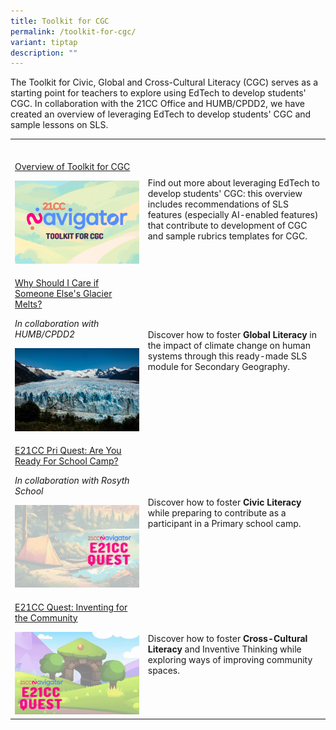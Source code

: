 ```yaml
---
title: Toolkit for CGC
permalink: /toolkit-for-cgc/
variant: tiptap
description: ""
---
```

<p>The Toolkit for Civic, Global and Cross-Cultural Literacy (CGC) serves
as a starting point for teachers to explore using EdTech to develop students'
CGC. In collaboration with the 21CC Office and HUMB/CPDD2, we have created
an overview of leveraging EdTech to develop students' CGC and sample lessons
on SLS.</p>
<p></p>
<table style="minWidth: 50px">
<colgroup>
<col>
<col>
</colgroup>
<tbody>
<tr>
<td rowspan="1" colspan="1">
<p></p>
</td>
<td rowspan="1" colspan="1">
<p></p>
</td>
</tr>
<tr>
<td rowspan="1" colspan="1">
<p><a href="https://vle.learning.moe.edu.sg/my-library/lesson/view/592a24ab-2986-4250-9a9b-1e1566524216/cover" rel="noopener nofollow" target="_blank">Overview of Toolkit for CGC</a>
</p>
<p></p>
<p></p>
<div class="isomer-image-wrapper">
<img style="width: 100%" height="auto" width="100%" alt="" src="/images/Toolkit_for_CGC_cover.png">
</div>
</td>
<td rowspan="1" colspan="1">
<p>Find out more about leveraging EdTech to develop students' CGC: this overview
includes recommendations of SLS features (especially AI-enabled features)
that contribute to development of CGC and sample rubrics templates for
CGC.</p>
<p></p>
</td>
</tr>
<tr>
<td rowspan="1" colspan="1">
<p><a href="https://vle.learning.moe.edu.sg/my-library/lesson/view/20bf735d-f925-43c7-bfad-de939aa9bc4d/cover" rel="noopener nofollow" target="_blank">Why Should I Care if Someone Else's Glacier Melts?</a>
</p>
<p></p>
<p><em>In collaboration with HUMB/CPDD2</em>
</p>
<p></p>
<div class="isomer-image-wrapper">
<img style="width: 100%" height="auto" width="100%" alt="" src="/images/Perito_Moreno_Glacier.jpg">
</div>
</td>
<td rowspan="1" colspan="1">
<p>Discover how to foster <strong>Global Literacy</strong> in the impact of
climate change on human systems through this ready-made SLS module for
Secondary Geography.</p>
</td>
</tr>
<tr>
<td rowspan="1" colspan="1">
<p><a href="for.edu.sg/21ccn-pri-civicliteracy" rel="noopener nofollow" target="_blank">E21CC Pri Quest: Are You Ready For School Camp?</a>
</p>
<p></p>
<p><em>In collaboration with Rosyth School</em>
<br>
</p>
<div class="isomer-image-wrapper">
<img style="width: 100%" height="auto" width="100%" alt="" src="/images/21CC_Navigator_Onboarding_Graphics__NEW_LOGO___57_.gif">
</div>
</td>
<td rowspan="1" colspan="1">
<p>Discover how to foster <strong>Civic Literacy</strong> while preparing to
contribute as a participant in a Primary school camp.</p>
</td>
</tr>
<tr>
<td rowspan="1" colspan="1">
<p><a href="for.edu.sg/21ccn-crossculturalinventive" rel="noopener nofollow" target="_blank">E21CC Quest: Inventing for the Community</a>
</p>
<p></p>
<p></p>
<div class="isomer-image-wrapper">
<img style="width: 100%" height="auto" width="100%" alt="" src="/images/21CCN_Quest_5.gif">
</div>
</td>
<td rowspan="1" colspan="1">
<p>Discover how to foster <strong>Cross-Cultural Literacy</strong> and Inventive
Thinking while exploring ways of improving community spaces.</p>
<p></p>
</td>
</tr>
</tbody>
</table>
<p></p>